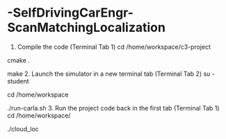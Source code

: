 # -SelfDrivingCarEngr-ScanMatchingLocalization

1. Compile the code (Terminal Tab 1)
cd /home/workspace/c3-project

cmake .

make
2. Launch the simulator in a new terminal tab (Terminal Tab 2)
su - student

cd /home/workspace

./run-carla.sh
3. Run the project code back in the first tab (Terminal Tab 1)
cd /home/workspace/

./cloud_loc
